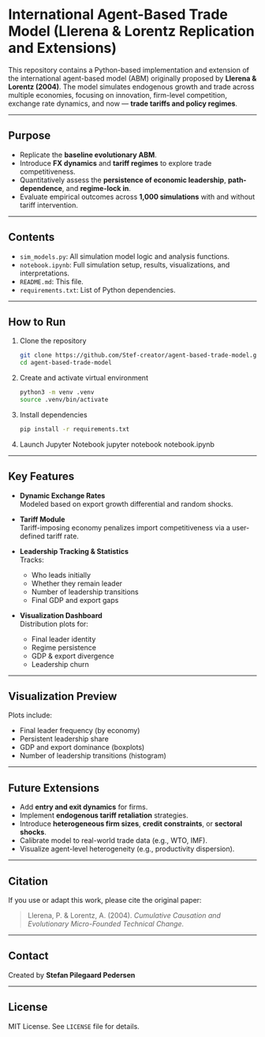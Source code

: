 # International Agent-Based Trade Model (Llerena & Lorentz Replication and Extensions)

This repository contains a Python-based implementation and extension of the international agent-based model (ABM) originally proposed by **Llerena & Lorentz (2004)**. The model simulates endogenous growth and trade across multiple economies, focusing on innovation, firm-level competition, exchange rate dynamics, and now — **trade tariffs and policy regimes**.

---

## Purpose

- Replicate the **baseline evolutionary ABM**.
- Introduce **FX dynamics** and **tariff regimes** to explore trade competitiveness.
- Quantitatively assess the **persistence of economic leadership**, **path-dependence**, and **regime-lock in**.
- Evaluate empirical outcomes across **1,000 simulations** with and without tariff intervention.

---

## Contents

- `sim_models.py`: All simulation model logic and analysis functions.
- `notebook.ipynb`: Full simulation setup, results, visualizations, and interpretations.
- `README.md`: This file.
- `requirements.txt`: List of Python dependencies.

---

## How to Run

1. Clone the repository
   ```bash
   git clone https://github.com/Stef-creator/agent-based-trade-model.git
   cd agent-based-trade-model

2. Create and activate virtual environment
    ```bash
    python3 -m venv .venv
    source .venv/bin/activate

3. Install dependencies
    ```bash
    pip install -r requirements.txt

4. Launch Jupyter Notebook
    jupyter notebook notebook.ipynb


---

## Key Features

- **Dynamic Exchange Rates**  
  Modeled based on export growth differential and random shocks.

- **Tariff Module**  
  Tariff-imposing economy penalizes import competitiveness via a user-defined tariff rate.

- **Leadership Tracking & Statistics**  
  Tracks:
  - Who leads initially
  - Whether they remain leader
  - Number of leadership transitions
  - Final GDP and export gaps

- **Visualization Dashboard**  
  Distribution plots for:
  - Final leader identity
  - Regime persistence
  - GDP & export divergence
  - Leadership churn

---

## Visualization Preview

Plots include:

- Final leader frequency (by economy)
- Persistent leadership share
- GDP and export dominance (boxplots)
- Number of leadership transitions (histogram)

---

## Future Extensions

- Add **entry and exit dynamics** for firms.
- Implement **endogenous tariff retaliation** strategies.
- Introduce **heterogeneous firm sizes**, **credit constraints**, or **sectoral shocks**.
- Calibrate model to real-world trade data (e.g., WTO, IMF).
- Visualize agent-level heterogeneity (e.g., productivity dispersion).

---

## Citation

If you use or adapt this work, please cite the original paper:

> Llerena, P. & Lorentz, A. (2004). *Cumulative Causation and Evolutionary Micro-Founded Technical Change.*

---

## Contact

Created by **Stefan Pilegaard Pedersen**  

---

## License

MIT License. See `LICENSE` file for details.
